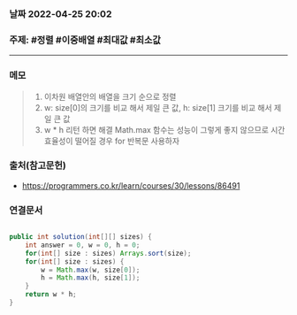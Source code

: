 ### 날짜  2022-04-25 20:02
### 주제: #정렬 #이중배열 #최대값 #최소값
---
### 메모
> 1. 이차원 배열안의 배열을 크기 순으로 정렬
> 2. w: size[0]의 크기를 비교 해서 제일 큰 값, h: size[1] 크기를 비교 해서 제일 큰 값 
> 3. w * h 리턴 하면 해결
> Math.max 함수는 성능이 그렇게 좋지 않으므로 시간효율성이 떨어질 경우 for 반복문 사용하자
### 출처(참고문헌)
- https://programmers.co.kr/learn/courses/30/lessons/86491
### 연결문서


```java

public int solution(int[][] sizes) {
	int answer = 0, w = 0, h = 0;
	for(int[] size : sizes) Arrays.sort(size);
	for(int[] size : sizes) {
		w = Math.max(w, size[0]);
		h = Math.max(h, size[1]);
	}
	return w * h;
}
```